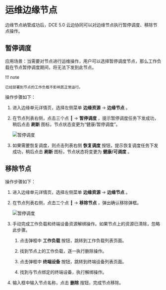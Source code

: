 # 运维边缘节点

边缘节点纳管成功后，DCE 5.0 云边协同可以对边缘节点执行暂停调度、移除节点操作。

## 暂停调度

应用场景：当需要对节点进行运维操作，用户可以选择暂停调度节点，那么工作负载在节点暂停调度期间，将无法下发到此节点。

!!! note

    已经部署到节点的工作负载不影响其正常运行。

操作步骤如下：

1. 进入边缘单元详情页，选择左侧菜单 __边缘资源__ -> __边缘节点__ 。

2. 在节点列表右侧，点击三个点 __┇__ -> __暂停调度__ ，提示暂停调度任务下发成功，稍后点击 __刷新__ 图标，节点状态变更为“健康/暂停调度”。

    ![暂停调度](../../images/node-manage-01.png)

3. 如果需要恢复调度，则点击列表右侧 __恢复调度__ 按钮，提示恢复调度任务下发成功，稍后点击 __刷新__ 图标，节点状态将变更为 __健康/可调度__ 。

## 移除节点

操作步骤如下：

1. 进入边缘单元详情页，选择左侧菜单 __边缘资源__ -> __边缘节点__ 。

2. 在节点列表右侧，点击三个点 __┇__ -> __移除节点__ ，弹出确认移除弹框。

    ![暂停调度](../../images/node-manage-02.png)

3. 手动完成工作负载和终端设备资源解绑操作。如果节点上的资源已清除，忽略此步骤。

    1. 点击弹框中 __工作负载__ 按钮，跳转到工作负载列表页面。

    1. 找到节点上的工作负载，逐一执行删除操作。

    1. 点击弹框中 __终端设备__ 按钮，跳转到终端设备列表页面。

    1. 找到与节点绑定的终端设备，执行解绑操作。

4. 输入框中输入节点名称，点击 __删除__ 按钮，完成节点移除。
